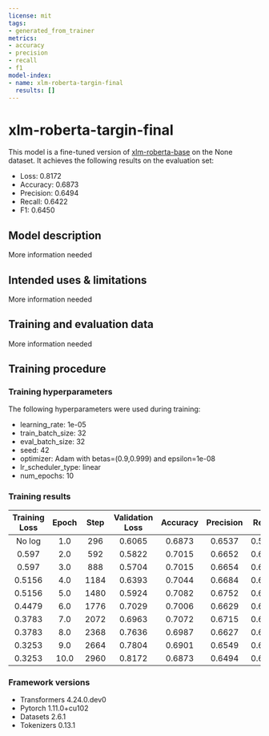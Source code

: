 ```yaml
---
license: mit
tags:
- generated_from_trainer
metrics:
- accuracy
- precision
- recall
- f1
model-index:
- name: xlm-roberta-targin-final
  results: []
---
```


<!-- This model card has been generated automatically according to the information the Trainer had access to. You
should probably proofread and complete it, then remove this comment. -->

# xlm-roberta-targin-final

This model is a fine-tuned version of [xlm-roberta-base](https://huggingface.co/xlm-roberta-base) on the None dataset.
It achieves the following results on the evaluation set:
- Loss: 0.8172
- Accuracy: 0.6873
- Precision: 0.6494
- Recall: 0.6422
- F1: 0.6450

## Model description

More information needed

## Intended uses & limitations

More information needed

## Training and evaluation data

More information needed

## Training procedure

### Training hyperparameters

The following hyperparameters were used during training:
- learning_rate: 1e-05
- train_batch_size: 32
- eval_batch_size: 32
- seed: 42
- optimizer: Adam with betas=(0.9,0.999) and epsilon=1e-08
- lr_scheduler_type: linear
- num_epochs: 10

### Training results

| Training Loss | Epoch | Step | Validation Loss | Accuracy | Precision | Recall | F1     |
|:-------------:|:-----:|:----:|:---------------:|:--------:|:---------:|:------:|:------:|
| No log        | 1.0   | 296  | 0.6065          | 0.6873   | 0.6537    | 0.5833 | 0.5748 |
| 0.597         | 2.0   | 592  | 0.5822          | 0.7015   | 0.6652    | 0.6279 | 0.6332 |
| 0.597         | 3.0   | 888  | 0.5704          | 0.7015   | 0.6654    | 0.6551 | 0.6589 |
| 0.5156        | 4.0   | 1184 | 0.6393          | 0.7044   | 0.6684    | 0.6552 | 0.6597 |
| 0.5156        | 5.0   | 1480 | 0.5924          | 0.7082   | 0.6752    | 0.6720 | 0.6735 |
| 0.4479        | 6.0   | 1776 | 0.7029          | 0.7006   | 0.6629    | 0.6351 | 0.6408 |
| 0.3783        | 7.0   | 2072 | 0.6963          | 0.7072   | 0.6715    | 0.6554 | 0.6606 |
| 0.3783        | 8.0   | 2368 | 0.7636          | 0.6987   | 0.6627    | 0.6549 | 0.6579 |
| 0.3253        | 9.0   | 2664 | 0.7804          | 0.6901   | 0.6549    | 0.6523 | 0.6535 |
| 0.3253        | 10.0  | 2960 | 0.8172          | 0.6873   | 0.6494    | 0.6422 | 0.6450 |


### Framework versions

- Transformers 4.24.0.dev0
- Pytorch 1.11.0+cu102
- Datasets 2.6.1
- Tokenizers 0.13.1
